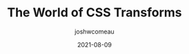 ---
author: joshwcomeau
date: 2021-08-09
permalink: false
tags:
  - css
target_url: https://www.joshwcomeau.com/css/transforms/
title: The World of CSS Transforms
---
